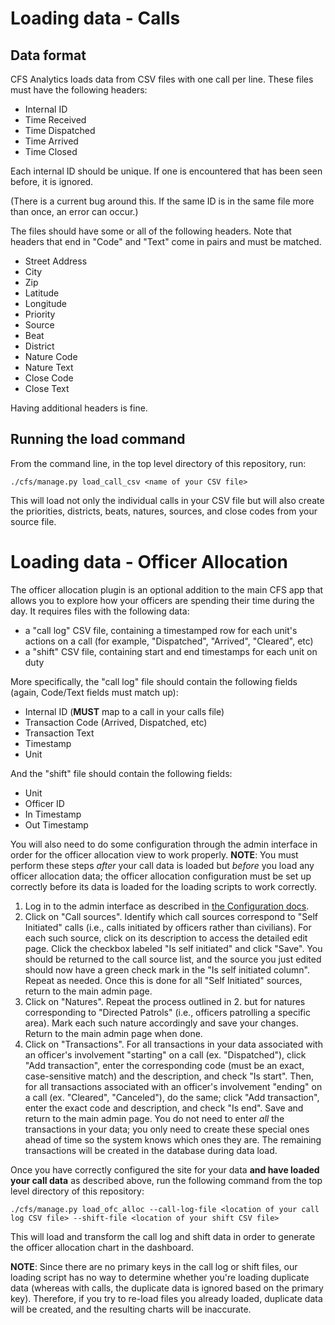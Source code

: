 # Loading data - Calls

## Data format

CFS Analytics loads data from CSV files with one call per line. These files
must have the following headers:

- Internal ID
- Time Received
- Time Dispatched
- Time Arrived
- Time Closed

Each internal ID should be unique. If one is encountered that has been seen
before, it is ignored.

(There is a current bug around this. If the same ID is in the same file more
than once, an error can occur.)

The files should have some or all of the following headers. Note that headers
that end in "Code" and "Text" come in pairs and must be matched.

- Street Address
- City
- Zip
- Latitude
- Longitude
- Priority
- Source
- Beat
- District
- Nature Code
- Nature Text
- Close Code
- Close Text

Having additional headers is fine.

## Running the load command

From the command line, in the top level directory of this repository, run:

    ./cfs/manage.py load_call_csv <name of your CSV file>

This will load not only the individual calls in your CSV file but will also
create the priorities, districts, beats, natures, sources, and close codes from your source
file.

# Loading data - Officer Allocation

The officer allocation plugin is an optional addition to the main CFS app that allows you to explore
how your officers are spending their time during the day.  It requires files with the following data:

 - a "call log" CSV file, containing a timestamped row for each unit's actions on a call (for example, "Dispatched", "Arrived", "Cleared", etc)
 - a "shift" CSV file, containing start and end timestamps for each unit on duty
 
More specifically, the "call log" file should contain the following fields (again, Code/Text fields must match up):

 - Internal ID (**MUST** map to a call in your calls file)
 - Transaction Code (Arrived, Dispatched, etc)
 - Transaction Text
 - Timestamp
 - Unit

And the "shift" file should contain the following fields:

 - Unit
 - Officer ID
 - In Timestamp
 - Out Timestamp
 
You will also need to do some configuration through the admin interface in order for the officer allocation view to work properly.  **NOTE**: You must perform these steps _after_ your call data is loaded but _before_ you load any officer allocation data; the officer allocation configuration must be set up correctly before its data is loaded for the loading scripts to work correctly.

1. Log in to the admin interface as described in [the Configuration docs](config.md).
2. Click on "Call sources".  Identify which call sources correspond to "Self Initiated" calls (i.e., calls initiated by officers rather than civilians).  For each such source, click on its description to access the detailed edit page.  Click the checkbox labeled "Is self initiated" and click "Save".  You should be returned to the call source list, and the source you just edited should now have a green check mark in the "Is self initiated column".  Repeat as needed.  Once this is done for all "Self Initiated" sources, return to the main admin page.
3. Click on "Natures".  Repeat the process outlined in 2. but for natures corresponding to "Directed Patrols" (i.e., officers patrolling a specific area).  Mark each such nature accordingly and save your changes.  Return to the main admin page when done.
4. Click on "Transactions".  For all transactions in your data associated with an officer's involvement "starting" on a call (ex. "Dispatched"), click "Add transaction", enter the corresponding code (must be an exact, case-sensitive match) and the description, and check "Is start".  Then, for all transactions associated with an officer's involvement "ending" on a call (ex. "Cleared", "Canceled"), do the same; click "Add transaction", enter the exact code and description, and check "Is end".  Save and return to the main admin page.  You do not need to enter _all_ the transactions in your data; you only need to create these special ones ahead of time so the system knows which ones they are.  The remaining transactions will be created in the database during data load.
 
Once you have correctly configured the site for your data **and have loaded your call data** as described above, run the following command from the top level directory of this repository:

    ./cfs/manage.py load_ofc_alloc --call-log-file <location of your call log CSV file> --shift-file <location of your shift CSV file>
    
This will load and transform the call log and shift data in order to generate the officer allocation chart in
the dashboard.

**NOTE**: Since there are no primary keys in the call log or shift files, our loading script has no way to determine whether you're loading duplicate data (whereas with calls, the duplicate data is ignored based on the primary key).  Therefore, if you try to re-load files you already loaded, duplicate data will be created, and the resulting charts will be inaccurate.
